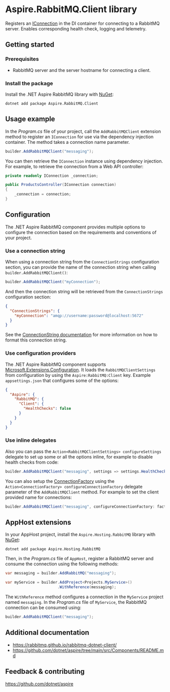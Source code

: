 # Aspire.RabbitMQ.Client library

Registers an [IConnection](https://rabbitmq.github.io/rabbitmq-dotnet-client/api/RabbitMQ.Client.IConnection.html) in the DI container for connecting to a RabbitMQ server. Enables corresponding health check, logging and telemetry.

## Getting started

### Prerequisites

- RabbitMQ server and the server hostname for connecting a client.

### Install the package

Install the .NET Aspire RabbitMQ library with [NuGet](https://www.nuget.org):

```dotnetcli
dotnet add package Aspire.RabbitMQ.Client
```

## Usage example

In the _Program.cs_ file of your project, call the `AddRabbitMQClient` extension method to register an `IConnection` for use via the dependency injection container. The method takes a connection name parameter.

```csharp
builder.AddRabbitMQClient("messaging");
```

You can then retrieve the `IConnection` instance using dependency injection. For example, to retrieve the connection from a Web API controller:

```csharp
private readonly IConnection _connection;

public ProductsController(IConnection connection)
{
    _connection = connection;
}
```

## Configuration

The .NET Aspire RabbitMQ component provides multiple options to configure the connection based on the requirements and conventions of your project.

### Use a connection string

When using a connection string from the `ConnectionStrings` configuration section, you can provide the name of the connection string when calling `builder.AddRabbitMQClient()`:

```csharp
builder.AddRabbitMQClient("myConnection");
```

And then the connection string will be retrieved from the `ConnectionStrings` configuration section:

```json
{
  "ConnectionStrings": {
    "myConnection": "amqp://username:password@localhost:5672"
  }
}
```

See the [ConnectionString documentation](https://www.rabbitmq.com/uri-spec.html) for more information on how to format this connection string.

### Use configuration providers

The .NET Aspire RabbitMQ component supports [Microsoft.Extensions.Configuration](https://learn.microsoft.com/dotnet/api/microsoft.extensions.configuration). It loads the `RabbitMQClientSettings` from configuration by using the `Aspire:RabbitMQ:Client` key. Example `appsettings.json` that configures some of the options:

```json
{
  "Aspire": {
    "RabbitMQ": {
      "Client": {
        "HealthChecks": false
      }
    }
  }
}
```

### Use inline delegates

Also you can pass the `Action<RabbitMQClientSettings> configureSettings` delegate to set up some or all the options inline, for example to disable health checks from code:

```csharp
builder.AddRabbitMQClient("messaging", settings => settings.HealthChecks = false);
```

You can also setup the [ConnectionFactory](https://rabbitmq.github.io/rabbitmq-dotnet-client/api/RabbitMQ.Client.ConnectionFactory.html) using the `Action<ConnectionFactory> configureConnectionFactory` delegate parameter of the `AddRabbitMQClient` method. For example to set the client provided name for connections:

```csharp
builder.AddRabbitMQClient("messaging", configureConnectionFactory: factory => factory.ClientProvidedName = "MyApp");
```

## AppHost extensions

In your AppHost project, install the `Aspire.Hosting.RabbitMQ` library with [NuGet](https://www.nuget.org):

```dotnetcli
dotnet add package Aspire.Hosting.RabbitMQ
```

Then, in the _Program.cs_ file of `AppHost`, register a RabbitMQ server and consume the connection using the following methods:

```csharp
var messaging = builder.AddRabbitMQ("messaging");

var myService = builder.AddProject<Projects.MyService>()
                       .WithReference(messaging);
```

The `WithReference` method configures a connection in the `MyService` project named `messaging`. In the _Program.cs_ file of `MyService`, the RabbitMQ connection can be consumed using:

```csharp
builder.AddRabbitMQClient("messaging");
```

## Additional documentation

* https://rabbitmq.github.io/rabbitmq-dotnet-client/
* https://github.com/dotnet/aspire/tree/main/src/Components/README.md

## Feedback & contributing

https://github.com/dotnet/aspire
